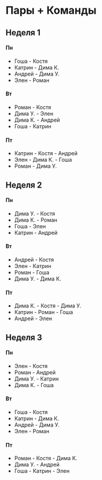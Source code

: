 # Пары + Команды

## Неделя 1

#### Пн
- Гоша - Костя
- Катрин - Дима К.
- Андрей - Дима У.
- Элен - Роман

#### Вт
- Роман - Костя
- Дима У. - Элен
- Дима К. - Андрей
- Гоша - Катрин

#### Пт
- Катрин - Костя - Андрей
- Элен - Дима К. - Гоша
- Роман - Дима У.

## Неделя 2

#### Пн
- Дима У. - Костя
- Дима К. - Роман
- Гоша - Элен
- Катрин - Андрей

#### Вт
- Андрей - Костя
- Элен - Катрин
- Роман - Гоша
- Дима У. - Дима К.

#### Пт
- Дима К. - Костя - Дима У.
- Катрин - Роман - Гоша
- Андрей - Элен

## Неделя 3

#### Пн
- Элен - Костя
- Роман - Андрей
- Дима У. - Катрин
- Дима К. - Гоша

#### Вт
- Гоша - Костя
- Катрин - Дима К.
- Андрей - Дима У.
- Элен - Роман

#### Пт
- Роман - Костя - Дима К.
- Дима У. - Андрей
- Гоша - Катрин - Элен
